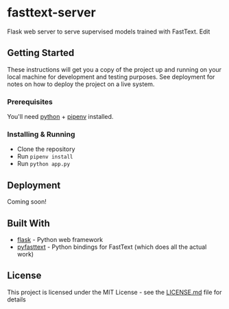# fasttext-server

Flask web server to serve supervised models trained with FastText. Edit

## Getting Started

These instructions will get you a copy of the project up and running on your local machine for development and testing purposes. See deployment for notes on how to deploy the project on a live system.

### Prerequisites

You'll need [python](http://docs.python-guide.org/en/latest/starting/installation/) + [pipenv](https://docs.pipenv.org/) installed. 

### Installing & Running

* Clone the repository 
* Run `pipenv install`
* Run `python app.py`

## Deployment

Coming soon!

## Built With

* [flask](http://flask.pocoo.org/) - Python web framework
* [pyfasttext](https://github.com/vrasneur/pyfasttext) - Python bindings for FastText (which does all the actual work)

## License

This project is licensed under the MIT License - see the [LICENSE.md](LICENSE.md) file for details
